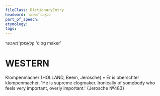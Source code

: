 ```yaml
---
fileClass: DictionaryEntry
headword: קלאָמפּן־מאַכער
part_of_speech: 
etymology: 
tags: 
---
```

קלאָמפּן־מאַכער
'clog maker'

WESTERN
========

Klompenmacher {HOLLAND, Beem, Jerosche}
	•	Er is oberschter klompenmacher. 'He is supreme clogmaker. Ironically of somebody who feels very important, overly important.' {Jerosche №483}
